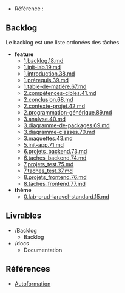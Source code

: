 #  

- Référence :   

 

## Backlog 

Le backlog est une liste ordonées des tâches 

- **feature** 
  - [1.backlog.18.md](./Backlog/feature/1.backlog.18.md) 
  - [1.init-lab.19.md](./Backlog/feature/1.init-lab.19.md) 
  - [1.introduction.38.md](./Backlog/feature/1.introduction.38.md) 
  - [1.prérequis.39.md](./Backlog/feature/1.prérequis.39.md) 
  - [1.table-de-matière.67.md](./Backlog/feature/1.table-de-matière.67.md) 
  - [2.compétences-cibles.41.md](./Backlog/feature/2.compétences-cibles.41.md) 
  - [2.conclusion.68.md](./Backlog/feature/2.conclusion.68.md) 
  - [2.contexte-projet.42.md](./Backlog/feature/2.contexte-projet.42.md) 
  - [2.programmation-générique.89.md](./Backlog/feature/2.programmation-générique.89.md) 
  - [3.analyse.40.md](./Backlog/feature/3.analyse.40.md) 
  - [3.diagramme-de-packages.69.md](./Backlog/feature/3.diagramme-de-packages.69.md) 
  - [3.diagramme-classes.70.md](./Backlog/feature/3.diagramme-classes.70.md) 
  - [3.maquettes.43.md](./Backlog/feature/3.maquettes.43.md) 
  - [5.init-app.71.md](./Backlog/feature/5.init-app.71.md) 
  - [6.projets_backend.73.md](./Backlog/feature/6.projets_backend.73.md) 
  - [6.taches_backend.74.md](./Backlog/feature/6.taches_backend.74.md) 
  - [7.projets_test.75.md](./Backlog/feature/7.projets_test.75.md) 
  - [7.taches_test.37.md](./Backlog/feature/7.taches_test.37.md) 
  - [8.projets_frontend.76.md](./Backlog/feature/8.projets_frontend.76.md) 
  - [8.taches_frontend.77.md](./Backlog/feature/8.taches_frontend.77.md) 
- **thème** 
  - [0.lab-crud-laravel-standard.15.md](./Backlog/thème/0.lab-crud-laravel-standard.15.md) 
## Livrables 

 

- /Backlog 
  - Backlog 
- /docs 
  - Documentation 
## Références 

 

- [Autoformation](#) 

